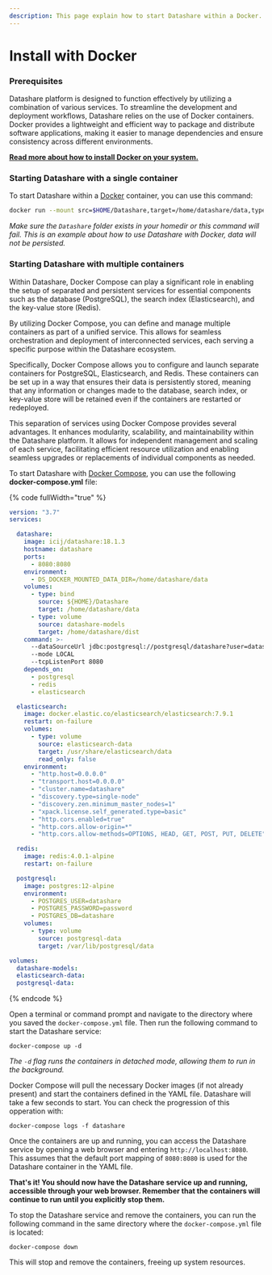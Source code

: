 ```yaml
---
description: This page explain how to start Datashare within a Docker.
---
```


# Install with Docker

### Prerequisites <a href="#prerequisites" id="prerequisites"></a>

Datashare platform is designed to function effectively by utilizing a combination of various services. To streamline the development and deployment workflows, Datashare relies on the use of Docker containers. Docker provides a lightweight and efficient way to package and distribute software applications, making it easier to manage dependencies and ensure consistency across different environments.

[**Read more about how to install Docker on your system.**](https://docs.docker.com/engine/install/)

### Starting Datashare with a single container

To start Datashare within a [Docker](https://www.docker.com/) container, you can use this command:

```bash
docker run --mount src=$HOME/Datashare,target=/home/datashare/data,type=bind -p 8080:8080 icij/datashare:11.1.9 --mode EMBEDDED
```

_Make sure the `Datashare` folder exists in your homedir or this command will fail. This is an example about how to use Datashare with Docker, data will not be persisted._

### Starting Datashare with multiple containers

Within Datashare, Docker Compose can play a significant role in enabling the setup of separated and persistent services for essential components such as the database (PostgreSQL), the search index (Elasticsearch), and the key-value store (Redis).

By utilizing Docker Compose, you can define and manage multiple containers as part of a unified service. This allows for seamless orchestration and deployment of interconnected services, each serving a specific purpose within the Datashare ecosystem.

Specifically, Docker Compose allows you to configure and launch separate containers for PostgreSQL, Elasticsearch, and Redis. These containers can be set up in a way that ensures their data is persistently stored, meaning that any information or changes made to the database, search index, or key-value store will be retained even if the containers are restarted or redeployed.

This separation of services using Docker Compose provides several advantages. It enhances modularity, scalability, and maintainability within the Datashare platform. It allows for independent management and scaling of each service, facilitating efficient resource utilization and enabling seamless upgrades or replacements of individual components as needed.

To start Datashare with [Docker Compose](https://docs.docker.com/compose/), you can use the following **docker-compose.yml** file:

{% code fullWidth="true" %}
```yaml
version: "3.7"
services:

  datashare:
    image: icij/datashare:18.1.3
    hostname: datashare
    ports:
      - 8080:8080
    environment:
      - DS_DOCKER_MOUNTED_DATA_DIR=/home/datashare/data
    volumes:
      - type: bind
        source: ${HOME}/Datashare
        target: /home/datashare/data
      - type: volume
        source: datashare-models
        target: /home/datashare/dist
    command: >-
      --dataSourceUrl jdbc:postgresql://postgresql/datashare?user=datashare\&password=password 
      --mode LOCAL
      --tcpListenPort 8080
    depends_on:
      - postgresql
      - redis
      - elasticsearch

  elasticsearch:
    image: docker.elastic.co/elasticsearch/elasticsearch:7.9.1
    restart: on-failure
    volumes:
      - type: volume
        source: elasticsearch-data
        target: /usr/share/elasticsearch/data
        read_only: false
    environment:
      - "http.host=0.0.0.0"
      - "transport.host=0.0.0.0"
      - "cluster.name=datashare"
      - "discovery.type=single-node"
      - "discovery.zen.minimum_master_nodes=1"
      - "xpack.license.self_generated.type=basic"
      - "http.cors.enabled=true"
      - "http.cors.allow-origin=*"
      - "http.cors.allow-methods=OPTIONS, HEAD, GET, POST, PUT, DELETE"

  redis:
    image: redis:4.0.1-alpine
    restart: on-failure

  postgresql:
    image: postgres:12-alpine
    environment:
      - POSTGRES_USER=datashare
      - POSTGRES_PASSWORD=password
      - POSTGRES_DB=datashare
    volumes:
      - type: volume
        source: postgresql-data
        target: /var/lib/postgresql/data

volumes:
  datashare-models:
  elasticsearch-data:
  postgresql-data:
```
{% endcode %}

Open a terminal or command prompt and navigate to the directory where you saved the `docker-compose.yml` file. Then run the following command to start the Datashare service:

```
docker-compose up -d
```

_The `-d` flag runs the containers in detached mode, allowing them to run in the background._

Docker Compose will pull the necessary Docker images (if not already present) and start the containers defined in the YAML file. Datashare will take a few seconds to start. You can check the progression of this opperation with:

```
docker-compose logs -f datashare
```

Once the containers are up and running, you can access the Datashare service by opening a web browser and entering `http://localhost:8080`. This assumes that the default port mapping of `8080:8080` is used for the Datashare container in the YAML file.

**That's it! You should now have the Datashare service up and running, accessible through your web browser. Remember that the containers will continue to run until you explicitly stop them.**

To stop the Datashare service and remove the containers, you can run the following command in the same directory where the `docker-compose.yml` file is located:

```
docker-compose down
```

This will stop and remove the containers, freeing up system resources.
